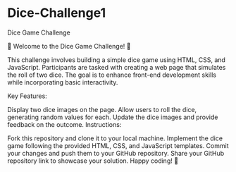 # Dice-Challenge1
Dice Game Challenge

🎲 Welcome to the Dice Game Challenge! 🎲

This challenge involves building a simple dice game using HTML, CSS, and JavaScript. Participants are tasked with creating a web page that simulates the roll of two dice. The goal is to enhance front-end development skills while incorporating basic interactivity.

Key Features:

Display two dice images on the page.
Allow users to roll the dice, generating random values for each.
Update the dice images and provide feedback on the outcome.
Instructions:

Fork this repository and clone it to your local machine.
Implement the dice game following the provided HTML, CSS, and JavaScript templates.
Commit your changes and push them to your GitHub repository.
Share your GitHub repository link to showcase your solution.
Happy coding! 🚀

